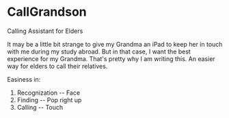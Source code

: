 CallGrandson
============

Calling Assistant for Elders

It may be a little bit strange to give my Grandma an iPad to keep her in touch with me during my study abroad. But in that case, I want the best experience for my Grandma.
That's pretty why I am writing this. An easier way for elders to call their relatives.

Easiness in:
1.  Recognization  --  Face
2.  Finding        --  Pop right up
3.  Calling        --  Touch
